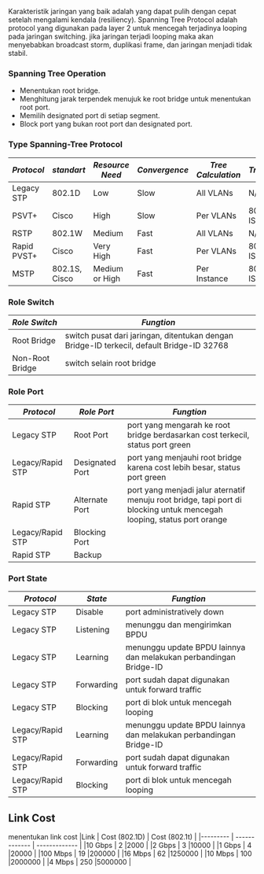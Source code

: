 Karakteristik jaringan yang baik adalah yang dapat pulih dengan cepat setelah mengalami kendala (resiliency). Spanning Tree Protocol adalah protocol yang digunakan pada layer 2 untuk mencegah terjadinya looping pada jaringan switching. jika jaringan terjadi looping maka akan menyebabkan broadcast storm, duplikasi frame, dan jaringan menjadi tidak stabil.

### Spanning Tree Operation
- Menentukan root bridge.
- Menghitung jarak terpendek menujuk ke root bridge untuk menentukan root port.
- Memilih designated port di setiap segment.
- Block port yang bukan root port dan designated port.

### Type Spanning-Tree Protocol
| *Protocol*  | *standart*    | *Resource Need* | *Convergence* | *Tree Calculation* | *Trunking*   |
| ----------- | ------------- | --------------- | ------------- | ------------------ | ------------ |
| Legacy STP  | 802.1D        | Low             | Slow          | All VLANs          |  N/A         |
| PSVT+       | Cisco         | High            | Slow          | Per VLANs          |  802.1Q, ISL |
| RSTP        | 802.1W        | Medium          | Fast          | All VLANs          |  N/A         |
| Rapid PVST+ | Cisco         | Very High       | Fast          | Per VLANs          |  802.1Q, ISL |
| MSTP        | 802.1S, Cisco | Medium or High  | Fast          | Per Instance       |  802.1Q, ISL |

### Role Switch
| *Role Switch*   | *Fungtion*                                                                                |  
| --------------- | ----------------------------------------------------------------------------------------- |
| Root Bridge     | switch pusat dari jaringan, ditentukan dengan Bridge-ID terkecil, default Bridge-ID 32768 |
| Non-Root Bridge | switch selain root bridge                                                                 |

### Role Port
|*Protocol*        | *Role Port*      | *Fungtion*                                                                                                             |
|----------------- | ---------------- | ---------------------------------------------------------------------------------------------------------------------- |
| Legacy STP       | Root Port        | port yang mengarah ke root bridge berdasarkan cost terkecil, status port green                                         |
| Legacy/Rapid STP | Designated Port  | port yang menjauhi root bridge karena cost lebih besar, status port green                                              |
| Rapid STP        | Alternate Port   | port yang menjadi jalur aternatif menuju root bridge, tapi port di blocking untuk mencegah looping, status port orange |
| Legacy/Rapid STP | Blocking Port    |                                                                                                                        |
| Rapid STP        | Backup           |                                                                                                                        |


### Port State
|*Protocol*        | *State*     | *Fungtion*                                                         |
|----------------- | -------     | ------------------------------------------------------------------ |
| Legacy STP       | Disable     | port administratively down                                         |
| Legacy STP       | Listening   | menunggu dan mengirimkan BPDU                                      |
| Legacy STP       | Learning    | menunggu update BPDU lainnya dan melakukan perbandingan Bridge-ID  |
| Legacy STP       | Forwarding  | port sudah dapat digunakan untuk forward traffic                   |
| Legacy STP       | Blocking    | port di blok untuk mencegah looping                                |
| Legacy/Rapid STP | Learning    | menunggu update BPDU lainnya dan melakukan perbandingan Bridge-ID  |
| Legacy/Rapid STP | Forwarding  | port sudah dapat digunakan untuk forward traffic                   |
| Legacy/Rapid STP | Blocking    | port di blok untuk mencegah looping                                |


## Link Cost
menentukan link cost
|Link	     | Cost (802.1D) | Cost (802.1t) |
|--------- | ------------- | ------------- |
|10 Gbps	 | 2             |2000           |
|2 Gbps    | 3             |10000          |
|1 Gbps	   | 4             |20000          |
|100 Mbps	 | 19	           |200000         |
|16 Mbps	 | 62            |1250000        |
|10 Mbps	 | 100	         |2000000        |
|4 Mbps    |	250	         |5000000        |

